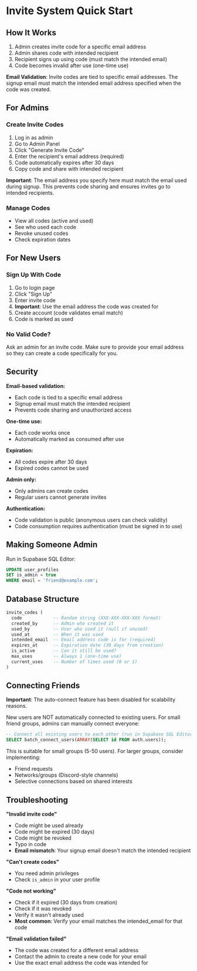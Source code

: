 # Invite System Quick Start

## How It Works

1. Admin creates invite code for a specific email address
2. Admin shares code with intended recipient
3. Recipient signs up using code (must match the intended email)
4. Code becomes invalid after use (one-time use)

**Email Validation**: Invite codes are tied to specific email addresses. The signup email must match the intended email address specified when the code was created.

## For Admins

### Create Invite Codes

1. Log in as admin
2. Go to Admin Panel
3. Click "Generate Invite Code"
4. Enter the recipient's email address (required)
5. Code automatically expires after 30 days
6. Copy code and share with intended recipient

**Important**: The email address you specify here must match the email used during signup. This prevents code sharing and ensures invites go to intended recipients.

### Manage Codes

- View all codes (active and used)
- See who used each code
- Revoke unused codes
- Check expiration dates

## For New Users

### Sign Up With Code

1. Go to login page
2. Click "Sign Up"
3. Enter invite code
4. **Important**: Use the email address the code was created for
5. Create account (code validates email match)
6. Code is marked as used

### No Valid Code?

Ask an admin for an invite code. Make sure to provide your email address so they can create a code specifically for you.

## Security

**Email-based validation:**

- Each code is tied to a specific email address
- Signup email must match the intended recipient
- Prevents code sharing and unauthorized access

**One-time use:**

- Each code works once
- Automatically marked as consumed after use

**Expiration:**

- All codes expire after 30 days
- Expired codes cannot be used

**Admin only:**

- Only admins can create codes
- Regular users cannot generate invites

**Authentication:**

- Code validation is public (anonymous users can check validity)
- Code consumption requires authentication (must be signed in to use)

## Making Someone Admin

Run in Supabase SQL Editor:

```sql
UPDATE user_profiles
SET is_admin = true
WHERE email = 'friend@example.com';
```

## Database Structure

```sql
invite_codes (
  code            -- Random string (XXX-XXX-XXX-XXX format)
  created_by      -- Admin who created it
  used_by         -- User who used it (null if unused)
  used_at         -- When it was used
  intended_email  -- Email address code is for (required)
  expires_at      -- Expiration date (30 days from creation)
  is_active       -- Can it still be used?
  max_uses        -- Always 1 (one-time use)
  current_uses    -- Number of times used (0 or 1)
)
```

## Connecting Friends

**Important**: The auto-connect feature has been disabled for scalability reasons.

New users are NOT automatically connected to existing users. For small friend groups, admins can manually connect everyone:

```sql
-- Connect all existing users to each other (run in Supabase SQL Editor)
SELECT batch_connect_users(ARRAY(SELECT id FROM auth.users));
```

This is suitable for small groups (5-50 users). For larger groups, consider implementing:

- Friend requests
- Networks/groups (Discord-style channels)
- Selective connections based on shared interests

## Troubleshooting

**"Invalid invite code"**

- Code might be used already
- Code might be expired (30 days)
- Code might be revoked
- Typo in code
- **Email mismatch**: Your signup email doesn't match the intended recipient

**"Can't create codes"**

- You need admin privileges
- Check `is_admin` in your user profile

**"Code not working"**

- Check if it expired (30 days from creation)
- Check if it was revoked
- Verify it wasn't already used
- **Most common**: Verify your email matches the intended_email for that code

**"Email validation failed"**

- The code was created for a different email address
- Contact the admin to create a new code for your email
- Use the exact email address the code was intended for
